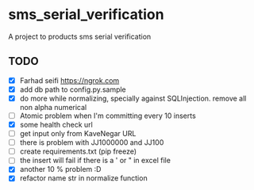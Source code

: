 # sms_serial_verification
A project to products sms serial verification

## TODO
- [x]  Farhad seifi https://ngrok.com
- [x]  add db path to config.py.sample
- [x]  do more while normalizing, specially against SQLInjection. remove all non alpha numerical
- [ ]  Atomic problem when I'm committing every 10 inserts
- [x]  some health check url
- [ ]  get input only from KaveNegar URL
- [ ]  there is problem with JJ1000000 and JJ100
- [ ]  create requirements.txt (pip freeze)
- [ ]  the insert will fail if there is a ' or " in excel file
- [x]  another 10 % problem :D
- [x]  refactor name str in normalize function
